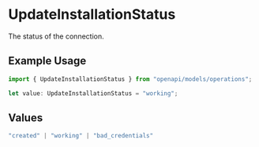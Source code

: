 # UpdateInstallationStatus

The status of the connection.

## Example Usage

```typescript
import { UpdateInstallationStatus } from "openapi/models/operations";

let value: UpdateInstallationStatus = "working";
```

## Values

```typescript
"created" | "working" | "bad_credentials"
```